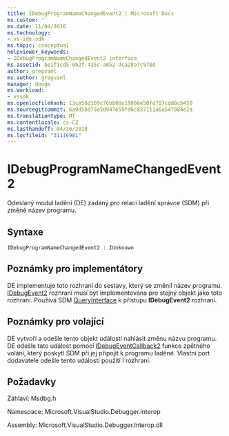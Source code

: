 ```yaml
---
title: IDebugProgramNameChangedEvent2 | Microsoft Docs
ms.custom: ''
ms.date: 11/04/2016
ms.technology:
- vs-ide-sdk
ms.topic: conceptual
helpviewer_keywords:
- IDebugProgramNameChangedEvent2 interface
ms.assetid: be1f1cd5-0b2f-435c-a052-dca28a7c978d
author: gregvanl
ms.author: gregvanl
manager: douge
ms.workload:
- vssdk
ms.openlocfilehash: 13ce56d169c76bb88c19866e50fd707cdd8cb450
ms.sourcegitcommit: 6a9d5bd75e50947659fd6c837111a6a547884e2a
ms.translationtype: MT
ms.contentlocale: cs-CZ
ms.lasthandoff: 04/16/2018
ms.locfileid: "31116981"
---
```

# <a name="idebugprogramnamechangedevent2"></a>IDebugProgramNameChangedEvent2
Odeslaný modul ladění (DE) zadaný pro relaci ladění správce (SDM) při změně název programu.  
  
## <a name="syntax"></a>Syntaxe  
  
```  
IDebugProgramNameChangedEvent2 : IUnknown  
```  
  
## <a name="notes-for-implementers"></a>Poznámky pro implementátory  
 DE implementuje toto rozhraní do sestavy, který se změnil název programu. [IDebugEvent2](../../../extensibility/debugger/reference/idebugevent2.md) rozhraní musí být implementována pro stejný objekt jako toto rozhraní. Používá SDM [QueryInterface](/cpp/atl/queryinterface) k přístupu **IDebugEvent2** rozhraní.  
  
## <a name="notes-for-callers"></a>Poznámky pro volající  
 DE vytvoří a odešle tento objekt událostí nahlásit změnu názvu programu. DE odešle tato událost pomocí [IDebugEventCallback2](../../../extensibility/debugger/reference/idebugeventcallback2.md) funkce zpětného volání, který poskytl SDM při jej připojit k programu laděné. Vlastní port dodavatele odešle tento událostí použití I rozhraní.  
  
## <a name="requirements"></a>Požadavky  
 Záhlaví: Msdbg.h  
  
 Namespace: Microsoft.VisualStudio.Debugger.Interop  
  
 Assembly: Microsoft.VisualStudio.Debugger.Interop.dll